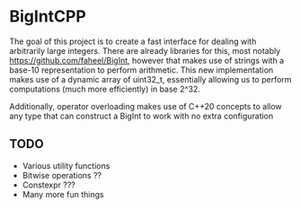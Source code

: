# BigIntCPP
The goal of this project is to create a fast interface for dealing with arbitrarily large integers. There are already libraries for this, most notably https://github.com/faheel/BigInt, however that makes use of strings with a base-10 representation to perform arithmetic.
This new implementation makes use of a dynamic array of uint32_t, essentially allowing us to perform computations (much more efficiently) in base 2^32.

Additionally, operator overloading makes use of C++20 concepts to allow any type that can construct a BigInt to work with no extra configuration

## TODO
* Various utility functions
* Bitwise operations ??
* Constexpr ???
* Many more fun things
